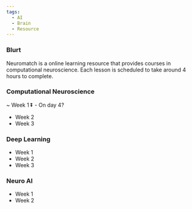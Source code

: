 ```yaml
---
tags:
  - AI
  - Brain
  - Resource
---
```



### Blurt
Neuromatch is a online learning resource that provides courses in computational neuroscience. Each lesson is scheduled to take around 4 hours to complete.



### Computational Neuroscience
   ~ Week 1 ⏬ 
	- On day 4?
- Week 2
- Week 3

### Deep Learning
-  Week 1
-  Week 2
-  Week 3

### Neuro AI
- Week 1
- Week 2